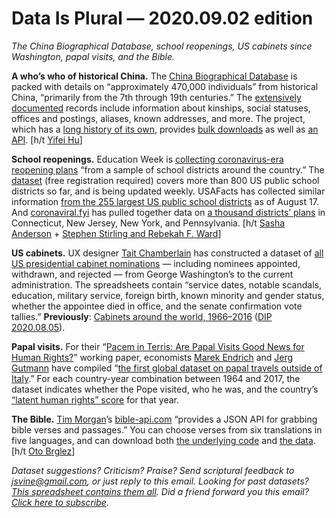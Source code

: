 Data Is Plural — 2020.09.02 edition
===================================

*The China Biographical Database, school reopenings, US cabinets since Washington, papal visits, and the Bible.*


__A who’s who of historical China.__ The [China Biographical Database](https://projects.iq.harvard.edu/cbdb) is packed with details on “approximately 470,000 individuals” from historical China, “primarily from the 7th through 19th centuries.” The [extensively documented](https://projects.iq.harvard.edu/cbdb/supporting-documents) records include information about kinships, social statuses, offices and postings, aliases, known addresses, and more. The project, which has a [long history of its own](https://projects.iq.harvard.edu/cbdb/history-of-cbdb), provides [bulk downloads](https://projects.iq.harvard.edu/cbdb/download-cbdb-standalone-database) as well as [an API](https://projects.iq.harvard.edu/cbdb/cbdb-api). [h/t [Yifei Hu](https://twitter.com/yifeiphu)]


__School reopenings.__ Education Week is [collecting coronavirus-era reopening plans](https://www.edweek.org/ew/section/multimedia/school-districts-reopening-plans-a-snapshot.html) “from a sample of school districts around the country.” The [dataset](https://fs24.formsite.com/edweek/lpuqp09jhq/index.html) (free registration required) covers more than 800 US public school districts so far, and is being updated weekly. USAFacts has collected similar information [from the 255 largest US public school districts](https://usafacts.org/articles/how-are-children-going-back-school-americas-225-largest-public-school-districts/) as of August 17. And [coronaviral.fyi](http://www.coronaviral.fyi/) has pulled together data on [a thousand districts’ plans](https://docs.google.com/spreadsheets/d/16f99488ylGL9L1BaeqaD-yy85mayS7-BSHJS31ukiXk/edit#gid=608920111) in Connecticut, New Jersey, New York, and Pennsylvania. [h/t [Sasha Anderson](https://twitter.com/sashananderson) + [Stephen Stirling and Rebekah F. Ward](https://us19.campaign-archive.com/?u=f41127908fa3aa16b3d6c4d99&id=542bdcc636)]


__US cabinets.__ UX designer [Tait Chamberlain](https://taitcha.com/) has constructed a dataset of [all US presidential cabinet nominations](https://github.com/taitcha/American_cabinet_appointments) — including nominees appointed, withdrawn, and rejected — from George Washington’s to the current administration. The spreadsheets contain “service dates, notable scandals, education, military service, foreign birth, known minority and gender status, whether the appointee died in office, and the senate confirmation vote tallies.” __Previously__: [Cabinets around the world, 1966–2016](https://www.nuffield.ox.ac.uk/our-research/research-centres/nuffield-politics-research-centre/whogov/) ([DIP 2020.08.05](https://www.data-is-plural.com/archive/2020-08-05-edition)).


__Papal visits.__ For their “[Pacem in Terris: Are Papal Visits Good News for Human Rights?](https://econpapers.repec.org/paper/zbwilewps/37.htm)” working paper, economists [Marek Endrich](https://www.jura.uni-hamburg.de/die-fakultaet/personenverzeichnis/endrich-marek.html) and [Jerg Gutmann](https://sites.google.com/site/jerggutmann/home) have compiled “[the first global dataset on papal travels outside of Italy](https://drive.google.com/file/d/1Lr3qQvtReCAbke6DksuX5IoGMqwjbN_r/view).” For each country-year combination between 1964 and 2017, the dataset indicates whether the Pope visited, who he was, and the country’s [“latent human rights” score](https://dataverse.harvard.edu/dataverse/HumanRightsScores) for that year.


__The Bible.__ [Tim Morgan](https://timmorgan.dev/)’s [bible-api.com](https://bible-api.com/) “provides a JSON API for grabbing bible verses and passages.” You can choose verses from six translations in five languages, and can download both [the underlying code](https://github.com/seven1m/bible_api) and [the data](https://github.com/seven1m/open-bibles). [h/t [Oto Brglez](https://news.ycombinator.com/item?id=23737601)]


*Dataset suggestions? Criticism? Praise? Send scriptural feedback to jsvine@gmail.com, or just reply to this email. Looking for past datasets? [This spreadsheet contains them all](https://docs.google.com/spreadsheets/d/1wZhPLMCHKJvwOkP4juclhjFgqIY8fQFMemwKL2c64vk). Did a friend forward you this email? [Click here to subscribe](https://tinyletter.com/data-is-plural).*